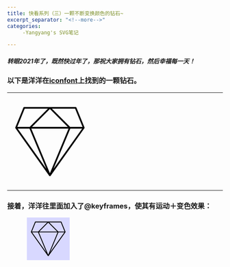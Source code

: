 ```yaml
---
title: 快看系列（三）一颗不断变换颜色的钻石~
excerpt_separator: "<!--more-->"
categories:
     -Yangyang's SVG笔记

---
```


##### 转眼2021年了，既然快过年了，那祝大家拥有钻石，然后幸福每一天！
<!--more-->

### 以下是洋洋在[iconfont](https://www.iconfont.cn/)上找到的一颗钻石。

***
<div>
<svg t="1610803209661" class="icon" viewBox="0 0 1024 1024" version="1.1" xmlns="http://www.w3.org/2000/svg" p-id="3943" width="200" height="200"><path d="M924.8 351.8c0.1-0.1 0.1-0.2 0.2-0.3 0.2-0.4 0.4-0.8 0.5-1.2 0-0.1 0.1-0.2 0.1-0.3 0.1-0.3 0.2-0.6 0.3-1 0-0.1 0-0.3 0.1-0.4 0-0.3 0.1-0.5 0.1-0.8v-0.5-0.8-0.5c0-0.3-0.1-0.5-0.1-0.8 0-0.2-0.1-0.3-0.1-0.5-0.1-0.2-0.1-0.5-0.2-0.7-0.1-0.2-0.1-0.3-0.2-0.5 0-0.1 0-0.2-0.1-0.2l-96.8-238.9c-1.5-3.7-5.1-6.2-9.2-6.2H203.1c-4 0-7.6 2.4-9.2 6.2L97.1 343.3c0 0.1-0.1 0.2-0.1 0.2-0.1 0.2-0.1 0.3-0.2 0.5s-0.1 0.5-0.2 0.7c0 0.2-0.1 0.4-0.1 0.5 0 0.2-0.1 0.5-0.1 0.7v1.8c0 0.3 0.1 0.5 0.1 0.8 0 0.2 0 0.3 0.1 0.5l0.3 0.9c0 0.1 0 0.2 0.1 0.3 0.1 0.4 0.3 0.8 0.5 1.2 0.1 0.1 0.1 0.2 0.2 0.3 0.1 0.2 0.3 0.5 0.4 0.7l0.1 0.1s0 0.1 0.1 0.1l405 571.1c0.2 0.3 0.4 0.6 0.7 0.8l0.1 0.1c0.2 0.3 0.5 0.5 0.7 0.7l0.1 0.1c0.2 0.2 0.5 0.4 0.8 0.6 0 0 0.1 0 0.1 0.1 0.3 0.2 0.6 0.4 0.9 0.5 0.1 0 0.1 0.1 0.2 0.1 0.3 0.2 0.6 0.3 0.9 0.4h0.1l0.9 0.3h0.2c0.3 0.1 0.7 0.1 1 0.2h0.2c0.4 0 0.7 0.1 1.1 0.1 0.4 0 0.7 0 1.1-0.1h0.2c0.3 0 0.7-0.1 1-0.2h0.2l0.9-0.3h0.1c0.3-0.1 0.6-0.3 0.9-0.4 0.1 0 0.1-0.1 0.2-0.1 0.3-0.2 0.6-0.3 0.9-0.5 0 0 0.1 0 0.1-0.1 0.3-0.2 0.5-0.4 0.8-0.6l0.1-0.1c0.3-0.2 0.5-0.5 0.7-0.7l0.1-0.1c0.2-0.3 0.5-0.6 0.7-0.9l405-571.1s0-0.1 0.1-0.1l0.1-0.1c0.1 0 0.2-0.2 0.3-0.5z m-636.5 5.1h445.8L511.2 892.4 288.3 356.9z m9-19.8l213.9-215 213.9 215H297.3z m604.3 0H753.1L535 118h277.7l88.9 219.1zM209.7 118h277.7l-218 219.1H120.9L209.7 118z m57.2 238.9l201.2 483.3-342.8-483.3h141.6z m287.4 483.3l201.2-483.3h141.6L554.3 840.2z" p-id="3944"></path></svg>
	</div>


***

### 接着，洋洋往里面加入了@keyframes，使其有运动＋变色效果：
<head>
<style> 
.ll svg {width: 100px;
                height: 100px;
		  background: : black;
		  left: 0;
		  top: 0;
		  position: relative;
		  animation:ll 3s infinite;
}
@keyframes ll {
	        0% {background: white; left:0px; top:0px;}
			25% {background: blue; left:300px; top:0px;}
			50% {background: pink; left:300px; top:300px;}
			75% {background: yellow; left:0px; top:300px;}
			100% {background: black; left:0px; top:0px;}
}
</style>
</head>
<body>
<div class="ll">
	<svg t="1610803209661" class="icon" viewBox="0 0 1024 1024" version="1.1" xmlns="http://www.w3.org/2000/svg" p-id="3943" width="200" height="200"><path d="M924.8 351.8c0.1-0.1 0.1-0.2 0.2-0.3 0.2-0.4 0.4-0.8 0.5-1.2 0-0.1 0.1-0.2 0.1-0.3 0.1-0.3 0.2-0.6 0.3-1 0-0.1 0-0.3 0.1-0.4 0-0.3 0.1-0.5 0.1-0.8v-0.5-0.8-0.5c0-0.3-0.1-0.5-0.1-0.8 0-0.2-0.1-0.3-0.1-0.5-0.1-0.2-0.1-0.5-0.2-0.7-0.1-0.2-0.1-0.3-0.2-0.5 0-0.1 0-0.2-0.1-0.2l-96.8-238.9c-1.5-3.7-5.1-6.2-9.2-6.2H203.1c-4 0-7.6 2.4-9.2 6.2L97.1 343.3c0 0.1-0.1 0.2-0.1 0.2-0.1 0.2-0.1 0.3-0.2 0.5s-0.1 0.5-0.2 0.7c0 0.2-0.1 0.4-0.1 0.5 0 0.2-0.1 0.5-0.1 0.7v1.8c0 0.3 0.1 0.5 0.1 0.8 0 0.2 0 0.3 0.1 0.5l0.3 0.9c0 0.1 0 0.2 0.1 0.3 0.1 0.4 0.3 0.8 0.5 1.2 0.1 0.1 0.1 0.2 0.2 0.3 0.1 0.2 0.3 0.5 0.4 0.7l0.1 0.1s0 0.1 0.1 0.1l405 571.1c0.2 0.3 0.4 0.6 0.7 0.8l0.1 0.1c0.2 0.3 0.5 0.5 0.7 0.7l0.1 0.1c0.2 0.2 0.5 0.4 0.8 0.6 0 0 0.1 0 0.1 0.1 0.3 0.2 0.6 0.4 0.9 0.5 0.1 0 0.1 0.1 0.2 0.1 0.3 0.2 0.6 0.3 0.9 0.4h0.1l0.9 0.3h0.2c0.3 0.1 0.7 0.1 1 0.2h0.2c0.4 0 0.7 0.1 1.1 0.1 0.4 0 0.7 0 1.1-0.1h0.2c0.3 0 0.7-0.1 1-0.2h0.2l0.9-0.3h0.1c0.3-0.1 0.6-0.3 0.9-0.4 0.1 0 0.1-0.1 0.2-0.1 0.3-0.2 0.6-0.3 0.9-0.5 0 0 0.1 0 0.1-0.1 0.3-0.2 0.5-0.4 0.8-0.6l0.1-0.1c0.3-0.2 0.5-0.5 0.7-0.7l0.1-0.1c0.2-0.3 0.5-0.6 0.7-0.9l405-571.1s0-0.1 0.1-0.1l0.1-0.1c0.1 0 0.2-0.2 0.3-0.5z m-636.5 5.1h445.8L511.2 892.4 288.3 356.9z m9-19.8l213.9-215 213.9 215H297.3z m604.3 0H753.1L535 118h277.7l88.9 219.1zM209.7 118h277.7l-218 219.1H120.9L209.7 118z m57.2 238.9l201.2 483.3-342.8-483.3h141.6z m287.4 483.3l201.2-483.3h141.6L554.3 840.2z" p-id="3944"></path></svg>
			</div>
</body>